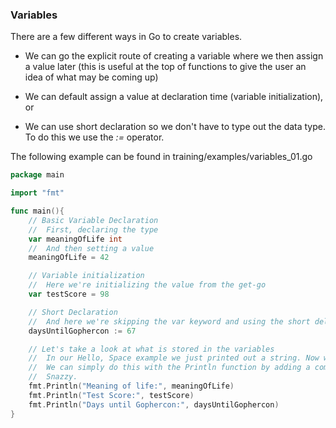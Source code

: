### Variables
There are a few different ways in Go to create variables. 
* We can go the explicit route of creating a variable where we then assign a value later (this is useful at the top of functions to give the user an idea of what may be coming up)

* We can default assign a value at declaration time (variable initialization), or

* We can use short declaration so we don't have to type out the data type. To do this we use the _:=_ operator.

The following example can be found in training/examples/variables_01.go
```go
package main

import "fmt"

func main(){
	// Basic Variable Declaration
	//  First, declaring the type
	var meaningOfLife int
	//  And then setting a value
	meaningOfLife = 42

	// Variable initialization
	//  Here we're initializing the value from the get-go
	var testScore = 98

	// Short Declaration
	//  And here we're skipping the var keyword and using the short delcartion syntax which is a colon and equals
	daysUntilGophercon := 67

	// Let's take a look at what is stored in the variables
	//  In our Hello, Space example we just printed out a string. Now we're adding variables into the mix
	//  We can simply do this with the Println function by adding a comma then the variable we want displayed.
	//  Snazzy.
	fmt.Println("Meaning of life:", meaningOfLife)
	fmt.Println("Test Score:", testScore)
	fmt.Println("Days until Gophercon:", daysUntilGophercon)
}
```